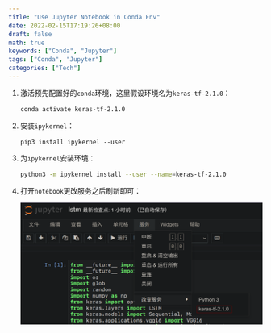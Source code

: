 ```yaml
---
title: "Use Jupyter Notebook in Conda Env"
date: 2022-02-15T17:19:26+08:00
draft: false
math: true
keywords: ["Conda", "Jupyter"]
tags: ["Conda", "Jupyter"]
categories: ["Tech"]
---
```


1. 激活预先配置好的`conda`环境，这里假设环境名为`keras-tf-2.1.0`：

   ```sh
   conda activate keras-tf-2.1.0
   ```

2. 安装`ipykernel`：

   ```shell
   pip3 install ipykernel --user
   ```

3. 为`ipykernel`安装环境：

   ```sh
   python3 -m ipykernel install --user --name=keras-tf-2.1.0
   ```

4. 打开`notebook`更改服务之后刷新即可：

   ![image-20220215172551183](https://raw.githubusercontent.com/ayamir/blog-imgs/main/image-20220215172551183.png)

   
